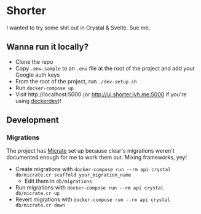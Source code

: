 # Shorter

I wanted to try some shit out in Crystal & Svelte. Sue me.

## Wanna run it locally?

- Clone the repo
- Copy `.env.sample` to an `.env` file at the root of the project and add your Google auth keys
- From the root of the project, run `./dev-setup.sh`
- Run `docker-compose up`
- Visit http://localhost:5000 (or http://ui.shorter.lvh.me:5000 if you're using [dockerdev](https://github.com/waj/dockerdev))!

## Development

### Migrations

The project has [Micrate](https://github.com/amberframework/micrate) set up because clear's migrations weren't documented enough for me to work them out. Mixing frameworks, yey!

- Create migrations with `docker-compose run --rm api crystal db/micrate.cr scaffold your_migration_name`
  - Edit them in `db/migrations`
- Run migrations with `docker-compose run --rm api crystal db/micrate.cr up`
- Revert migrations with `docker-compose run --rm api crystal db/micrate.cr down`

